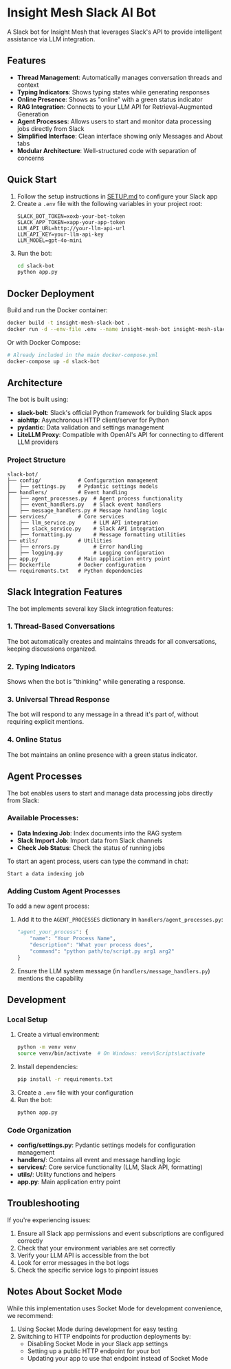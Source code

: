 # Insight Mesh Slack AI Bot

A Slack bot for Insight Mesh that leverages Slack's API to provide intelligent assistance via LLM integration.

## Features

- **Thread Management**: Automatically manages conversation threads and context
- **Typing Indicators**: Shows typing states while generating responses
- **Online Presence**: Shows as "online" with a green status indicator
- **RAG Integration**: Connects to your LLM API for Retrieval-Augmented Generation
- **Agent Processes**: Allows users to start and monitor data processing jobs directly from Slack
- **Simplified Interface**: Clean interface showing only Messages and About tabs
- **Modular Architecture**: Well-structured code with separation of concerns

## Quick Start

1. Follow the setup instructions in [SETUP.md](SETUP.md) to configure your Slack app
2. Create a `.env` file with the following variables in your project root:
   ```
   SLACK_BOT_TOKEN=xoxb-your-bot-token
   SLACK_APP_TOKEN=xapp-your-app-token
   LLM_API_URL=http://your-llm-api-url
   LLM_API_KEY=your-llm-api-key
   LLM_MODEL=gpt-4o-mini
   ```
3. Run the bot:
   ```bash
   cd slack-bot
   python app.py
   ```
   
## Docker Deployment

Build and run the Docker container:

```bash
docker build -t insight-mesh-slack-bot .
docker run -d --env-file .env --name insight-mesh-bot insight-mesh-slack-bot
```

Or with Docker Compose:

```bash
# Already included in the main docker-compose.yml
docker-compose up -d slack-bot
```

## Architecture

The bot is built using:
- **slack-bolt**: Slack's official Python framework for building Slack apps
- **aiohttp**: Asynchronous HTTP client/server for Python
- **pydantic**: Data validation and settings management
- **LiteLLM Proxy**: Compatible with OpenAI's API for connecting to different LLM providers

### Project Structure

```
slack-bot/
├── config/            # Configuration management
│   ├── settings.py    # Pydantic settings models
├── handlers/          # Event handling
│   ├── agent_processes.py  # Agent process functionality
│   ├── event_handlers.py   # Slack event handlers
│   ├── message_handlers.py # Message handling logic
├── services/          # Core services
│   ├── llm_service.py      # LLM API integration
│   ├── slack_service.py    # Slack API integration
│   ├── formatting.py       # Message formatting utilities
├── utils/             # Utilities
│   ├── errors.py           # Error handling
│   ├── logging.py          # Logging configuration
├── app.py             # Main application entry point
├── Dockerfile         # Docker configuration
└── requirements.txt   # Python dependencies
```

## Slack Integration Features

The bot implements several key Slack integration features:

### 1. Thread-Based Conversations
The bot automatically creates and maintains threads for all conversations, keeping discussions organized.

### 2. Typing Indicators
Shows when the bot is "thinking" while generating a response.

### 3. Universal Thread Response
The bot will respond to any message in a thread it's part of, without requiring explicit mentions.

### 4. Online Status
The bot maintains an online presence with a green status indicator.

## Agent Processes

The bot enables users to start and manage data processing jobs directly from Slack:

### Available Processes:

- **Data Indexing Job**: Index documents into the RAG system
- **Slack Import Job**: Import data from Slack channels
- **Check Job Status**: Check the status of running jobs

To start an agent process, users can type the command in chat:
```
Start a data indexing job
```

### Adding Custom Agent Processes

To add a new agent process:

1. Add it to the `AGENT_PROCESSES` dictionary in `handlers/agent_processes.py`:
   ```python
   "agent_your_process": {
       "name": "Your Process Name",
       "description": "What your process does",
       "command": "python path/to/script.py arg1 arg2"
   }
   ```
2. Ensure the LLM system message (in `handlers/message_handlers.py`) mentions the capability

## Development

### Local Setup

1. Create a virtual environment:
   ```bash
   python -m venv venv
   source venv/bin/activate  # On Windows: venv\Scripts\activate
   ```
2. Install dependencies:
   ```bash
   pip install -r requirements.txt
   ```
3. Create a `.env` file with your configuration
4. Run the bot:
   ```bash
   python app.py
   ```

### Code Organization

- **config/settings.py**: Pydantic settings models for configuration management
- **handlers/**: Contains all event and message handling logic
- **services/**: Core service functionality (LLM, Slack API, formatting)
- **utils/**: Utility functions and helpers
- **app.py**: Main application entry point

## Troubleshooting

If you're experiencing issues:

1. Ensure all Slack app permissions and event subscriptions are configured correctly
2. Check that your environment variables are set correctly
3. Verify your LLM API is accessible from the bot
4. Look for error messages in the bot logs
5. Check the specific service logs to pinpoint issues

## Notes About Socket Mode

While this implementation uses Socket Mode for development convenience, we recommend:

1. Using Socket Mode during development for easy testing
2. Switching to HTTP endpoints for production deployments by:
   - Disabling Socket Mode in your Slack app settings
   - Setting up a public HTTP endpoint for your bot
   - Updating your app to use that endpoint instead of Socket Mode 